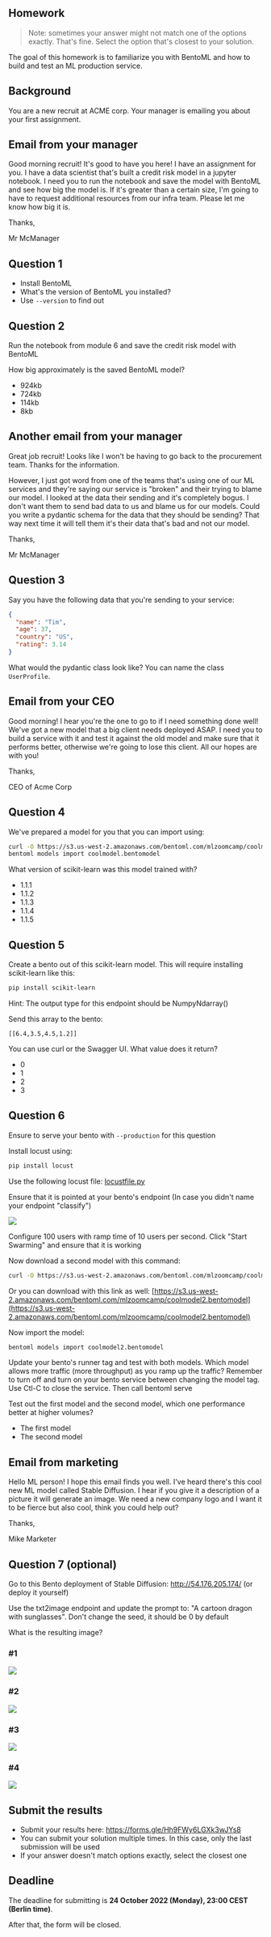 ## Homework

> Note: sometimes your answer might not match one of the options exactly. That's fine. 
Select the option that's closest to your solution.

The goal of this homework is to familiarize you with BentoML and how to build and test an ML production service.

## Background

You are a new recruit at ACME corp. Your manager is emailing you about your first assignment.


## Email from your manager

Good morning recruit! It's good to have you here! I have an assignment for you. I have a data scientist that's built
a credit risk model in a jupyter notebook. I need you to run the notebook and save the model with BentoML and see
how big the model is. If it's greater than a certain size, I'm going to have to request additional resources from 
our infra team. Please let me know how big it is.

Thanks,

Mr McManager


## Question 1

* Install BentoML
* What's the version of BentoML you installed?
* Use `--version` to find out


## Question 2

Run the notebook from module 6 and save the credit risk model with BentoML

How big approximately is the saved BentoML model?

* 924kb
* 724kb
* 114kb
* 8kb



## Another email from your manager

Great job recruit! Looks like I won't be having to go back to the procurement team. Thanks for the information.

However, I just got word from one of the teams that's using one of our ML services and they're saying our service is "broken"
and their trying to blame our model. I looked at the data their sending and it's completely bogus. I don't want them
to send bad data to us and blame us for our models. Could you write a pydantic schema for the data that they should be sending?
That way next time it will tell them it's their data that's bad and not our model.

Thanks,

Mr McManager

## Question 3

Say you have the following data that you're sending to your service:

```json
{
  "name": "Tim",
  "age": 37,
  "country": "US",
  "rating": 3.14
}
```

What would the pydantic class look like? You can name the class `UserProfile`.


## Email from your CEO

Good morning! I hear you're the one to go to if I need something done well! We've got a new model that a big client
needs deployed ASAP. I need you to build a service with it and test it against the old model and make sure that it performs
better, otherwise we're going to lose this client. All our hopes are with you!

Thanks,

CEO of Acme Corp

## Question 4

We've prepared a model for you that you can import using:

```bash
curl -O https://s3.us-west-2.amazonaws.com/bentoml.com/mlzoomcamp/coolmodel.bentomodel
bentoml models import coolmodel.bentomodel
```

What version of scikit-learn was this model trained with?

* 1.1.1
* 1.1.2
* 1.1.3
* 1.1.4
* 1.1.5

## Question 5 

Create a bento out of this scikit-learn model. This will require installing scikit-learn like this:
```bash
pip install scikit-learn
```

Hint: The output type for this endpoint should be NumpyNdarray()

Send this array to the bento:

```
[[6.4,3.5,4.5,1.2]]
```

You can use curl or the Swagger UI. What value does it return? 

* 0
* 1
* 2
* 3

## Question 6

Ensure to serve your bento with `--production` for this question

Install locust using:

```bash
pip install locust
```

Use the following locust file: [locustfile.py](locustfile.py)

Ensure that it is pointed at your bento's endpoint (In case you didn't name your endpoint "classify")

<img src="resources/classify-endpoint.png">

Configure 100 users with ramp time of 10 users per second. Click "Start Swarming" and ensure that it is working

Now download a second model with this command:

```bash
curl -O https://s3.us-west-2.amazonaws.com/bentoml.com/mlzoomcamp/coolmodel2.bentomodel
```

Or you can download with this link as well:
[https://s3.us-west-2.amazonaws.com/bentoml.com/mlzoomcamp/coolmodel2.bentomodel](https://s3.us-west-2.amazonaws.com/bentoml.com/mlzoomcamp/coolmodel2.bentomodel)

Now import the model:

```bash
bentoml models import coolmodel2.bentomodel
```

Update your bento's runner tag and test with both models. Which model allows more traffic (more throughput) as you ramp up the traffic?
Remember to turn off and turn on your bento service between changing the model tag. Use Ctl-C to close the service. Then call bentoml serve

Test out the first model and the second model, which one performance better at higher volumes?

* The first model
* The second model


## Email from marketing

Hello ML person! I hope this email finds you well. I've heard there's this cool new ML model called Stable Diffusion.
I hear if you give it a description of a picture it will generate an image. We need a new company logo and I want it
to be fierce but also cool, think you could help out?

Thanks,

Mike Marketer


## Question 7 (optional)

Go to this Bento deployment of Stable Diffusion: http://54.176.205.174/ (or deploy it yourself)

Use the txt2image endpoint and update the prompt to: "A cartoon dragon with sunglasses". 
Don't change the seed, it should be 0 by default

What is the resulting image?

### #1
<img src="resources/dragon1.jpeg">

### #2 
<img src="resources/dragon2.jpeg">

### #3 
<img src="resources/dragon3.jpeg">

### #4
<img src="resources/dragon4.jpeg">


## Submit the results

* Submit your results here: https://forms.gle/Hh9FWy6LGXk3wJYs8
* You can submit your solution multiple times. In this case, only the last submission will be used 
* If your answer doesn't match options exactly, select the closest one


## Deadline

The deadline for submitting is **24 October 2022 (Monday), 23:00 CEST (Berlin time)**. 

After that, the form will be closed.
